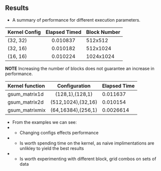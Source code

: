 ## Results

- A summary of performance for different execution parameters.

| Kernel Config | Elapsed Timed | Block Number|
|:--------------|:-------------:|:------------|
|   (32, 32)    |   0.010837    |   512x512   |
|   (32, 16)    |   0.010182    |   512x1024  |
|   (16, 16)    |   0.010224    |  1024x1024  |

**NOTE** Increasing the number of blocks does not guarantee an increase in performance.

| Kernel function |     Configuration   | Elapsed Time |
|:----------------|:-------------------:|:-------------|
|  gsum\_matrix1d |    (128,1),(128,1)  |   0.011637   |
|  gsum\_matrix2d |  (512,1024),(32,16) |   0.010154   |
| gsum\_matrixmix |  (64,16384),(256,1) |  0.0026614   |

- From the examples we can see:
- - Changing configs effects performance
- - Is worth spending time on the kernel, as naive implimentations are unlikley to yield the best results
- - Is worth experimenting with different block, grid combos on sets of data
